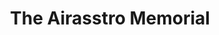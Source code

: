 ---
pid: ls25
title: The Airasstro Memorial
location_transcription: Logan Square
coordinates: "[-75.17174006555, 39.958043518373]"
zipcode: '19130'
gen_neighborhood: North Philadelphia
neighborhood: Art Museum,Francisville
outside_phl: 
age: '55'
age_range: 50-59
instagram: 
image_file_name: ls_25.jpg
proposal_transcription: 57 Trillion key louds of gold
topic: Unknown
topic_summary: '0'
type: Other No Form
keywords_other: 
credit: Father Thorn
image_labels: 
twitter: 
facebook: 
permalink: "/monuments/ls25/"
layout: item-page
---